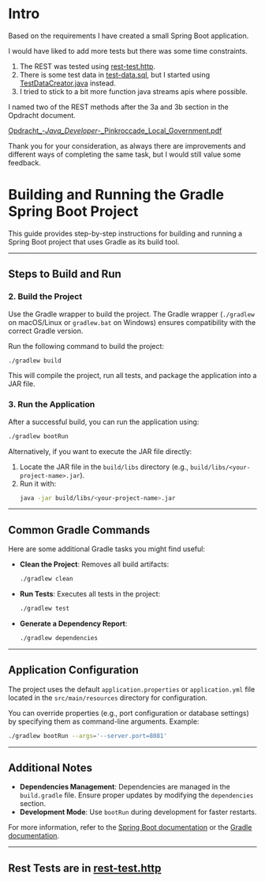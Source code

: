 # Intro

Based on the requirements I have created a small Spring Boot application.

I would have liked to add more tests but there was some time constraints. 

1. The REST was tested using [rest-test.http](rest-test.http).
2. There is some test data in [test-data.sql](src/main/resources/test-data.sql), but I started using [TestDataCreator.java](src/main/java/nl/pink/pinkproject/util/TestDataCreator.java) instead.
3. I tried to stick to a bit more function java streams apis where possible.

I named two of the REST methods after the 3a and 3b section in the 
Opdracht document.

[Opdracht_-_Java_Developer_-_Pinkroccade_Local_Government.pdf](Opdracht_-_Java_Developer_-_Pinkroccade_Local_Government.pdf)

Thank you for your consideration, as always there are improvements and different ways of completing the same
task, but I would still value some feedback.

# Building and Running the Gradle Spring Boot Project

This guide provides step-by-step instructions for building and running a Spring Boot project that uses Gradle as its
build tool.

---

## Steps to Build and Run

### 2. Build the Project

Use the Gradle wrapper to build the project. The Gradle wrapper (`./gradlew` on macOS/Linux or `gradlew.bat` on Windows)
ensures compatibility with the correct Gradle version.

Run the following command to build the project:

```bash
./gradlew build
```

This will compile the project, run all tests, and package the application into a JAR file.

### 3. Run the Application

After a successful build, you can run the application using:

```bash
./gradlew bootRun
```

Alternatively, if you want to execute the JAR file directly:

1. Locate the JAR file in the `build/libs` directory (e.g., `build/libs/<your-project-name>.jar`).
2. Run it with:
   ```bash
   java -jar build/libs/<your-project-name>.jar
   ```

---

## Common Gradle Commands

Here are some additional Gradle tasks you might find useful:

- **Clean the Project**: Removes all build artifacts:
  ```bash
  ./gradlew clean
  ```
- **Run Tests**: Executes all tests in the project:
  ```bash
  ./gradlew test
  ```
- **Generate a Dependency Report**:
  ```bash
  ./gradlew dependencies
  ```

---

## Application Configuration

The project uses the default `application.properties` or `application.yml` file located in the `src/main/resources`
directory for configuration.

You can override properties (e.g., port configuration or database settings) by specifying them as command-line
arguments. Example:

```bash
./gradlew bootRun --args='--server.port=8081'
```

---

## Additional Notes

- **Dependencies Management**: Dependencies are managed in the `build.gradle` file. Ensure proper updates by modifying
  the `dependencies` section.
- **Development Mode**: Use `bootRun` during development for faster restarts.


For more information, refer to the [Spring Boot documentation](https://spring.io/projects/spring-boot) or
the [Gradle documentation](https://docs.gradle.org/).

---

## Rest Tests are in [rest-test.http](rest-test.http)